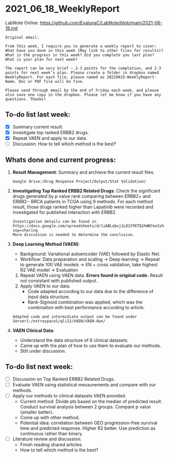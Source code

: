# 2021_06_18_WeeklyReport

LabNote Online: https://github.com/EvalunaC/LabNote/blob/main/2021-06-18.md
~~~~
Original email:

From this week, I require you to generate a weekly report to cover:
What have you done in this week (May link to other files for results)? What is the progress in this week? Did you complete you last plan?
What is your plan for next week?
 
The report can be very brief – 2-3 points for the completion, and 2-3 points for next week’s plan. Please create a folder in dropbox named WeeklyReport. For each file, please named as 20210615-WeeklyReport-Name. Doc or PDF file will be fine.
 
Please send through email by the end of Friday each week, and please also save one copy in the dropbox. Please let me know if you have any questions. Thanks!
~~~~

## To-do list last week:
- [x] Summary current result.
- [x] Investigate top ranked ERBB2 drugs.
- [x] Repeat VAEN and apply to our data.
- [ ] Discussion: How to tell which method is the best?

## Whats done and current progress:
1. **Result Management**: Summary and archieve the current result files.
    ```
    Google drive:/Drug Response Project/Output/Stat Validation/
    ```
2. **Investigating Top Ranked ERBB2 Related Drugs**: Check the significant drugs generated by p value rank comparing between ERBB2+ and ERBB2− BRCA patients in TCGA using 9 methods. For each method result, those drugs ranked higher than Lapatinib were recorded and investigated for published interaction with ERBB2.
    ```
    Investigation details can be found in https://docs.google.com/spreadsheets/d/1iABLabvj1LD23TKTQ1hWN7en2zh0skSHfW_FD0Zk8Ps/edit?usp=sharing
    More discussion is needed to determine the conclusion.
    ```
3. **Deep Learning Method (VAEN)**: 
    * Background: Variational autoencoder (VAE) followed by Elastic Net. 
    * Workflow: Data preparation and scaling -> Deep learning -> Repeat to generate 100 VAE models -> EN + cross validation, take highest R2 VAE model -> Evaluation 
    1. Repeat VAEN using VAEN data. **Errors found in original code.** Result not consistant with published output.
    2. Apply VAEN to our data. 
        * Code adapted according to our data due to the difference of input data structure.
        * Rank-Sigmoid combination was applied, which was the combination with best performance according to article. 
    ```
    Adapted code and intermidiate output can be found under Server1:/extraspace1/qli12/VAEN/VAEN-Own/
    ```

4. **VAEN Clinical Data**: 
    * Understand the data structure of 6 clinical datasets. 
    * Came up with the plan of how to use them to evaluate our methods. 
    * Still under discussion.

## To-do list next week:
- [ ] Discussion on Top Ranked ERBB2 Related Drugs.
- [ ] Evaluate VAEN using statistical mesaurements and compare with our methods.
- [ ] Apply our methods to clinical datasets VAEN provided.
    * Current method: Divide pts based on the median of predicted result. Conduct survival analysis between 2 groups. Compare p value (smaller better).
    * Come up with other method.
    * Potential idea: correlation between GEO progression-free survival time and predicted response. Higher R2 better. Use prediction as continuous rather than binary.
- [ ] Literature review and discussion: 
    * Finish reading shared articles. 
    * How to tell which method is the best?
  

  
